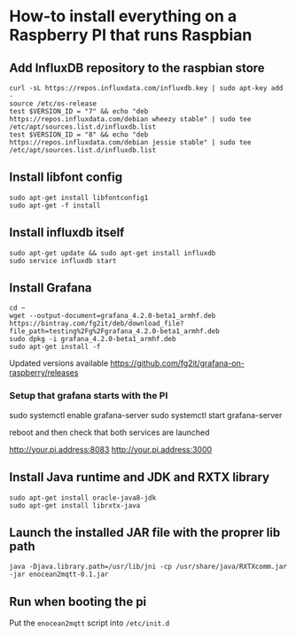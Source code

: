 # How-to install everything on a Raspberry PI that runs Raspbian

## Add InfluxDB repository to the raspbian store

```
curl -sL https://repos.influxdata.com/influxdb.key | sudo apt-key add -
source /etc/os-release
test $VERSION_ID = "7" && echo "deb https://repos.influxdata.com/debian wheezy stable" | sudo tee /etc/apt/sources.list.d/influxdb.list
test $VERSION_ID = "8" && echo "deb https://repos.influxdata.com/debian jessie stable" | sudo tee /etc/apt/sources.list.d/influxdb.list
```

## Install libfont config
```
sudo apt-get install libfontconfig1
sudo apt-get -f install
```

## Install influxdb itself
```
sudo apt-get update && sudo apt-get install influxdb
sudo service influxdb start
```

## Install Grafana
```
cd ~
wget --output-document=grafana_4.2.0-beta1_armhf.deb https://bintray.com/fg2it/deb/download_file?file_path=testing%2Fg%2Fgrafana_4.2.0-beta1_armhf.deb
sudo dpkg -i grafana_4.2.0-beta1_armhf.deb
sudo apt-get install -f
```
Updated versions available https://github.com/fg2it/grafana-on-raspberry/releases

### Setup that grafana starts with the PI
sudo systemctl enable grafana-server
sudo systemctl start grafana-server

reboot and then check that both services are launched

http://your.pi.address:8083
http://your.pi.address:3000

## Install Java runtime and JDK and RXTX library
```
sudo apt-get install oracle-java8-jdk
sudo apt-get install librxtx-java
```

## Launch the installed JAR file with the proprer lib path
```
java -Djava.library.path=/usr/lib/jni -cp /usr/share/java/RXTXcomm.jar -jar enocean2mqtt-0.1.jar
```

## Run when booting the pi
Put the `enocean2mqtt` script into `/etc/init.d`
